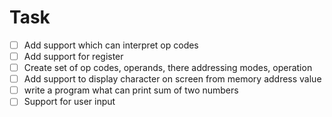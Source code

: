 # Task
- [ ] Add support which can interpret op codes
- [ ] Add support for register
- [ ] Create set of op codes, operands, there addressing modes, operation
- [ ] Add support to display character on screen from memory address value
- [ ] write a program what can print sum of two numbers
- [ ] Support for user input
